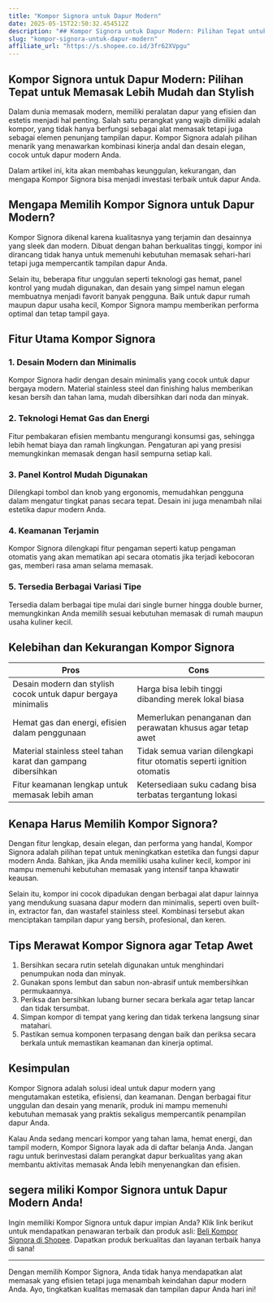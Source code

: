 ```yaml
---
title: "Kompor Signora untuk Dapur Modern"
date: 2025-05-15T22:50:32.454512Z
description: "## Kompor Signora untuk Dapur Modern: Pilihan Tepat untuk Memasak Lebih Mudah dan Stylish..."
slug: "kompor-signora-untuk-dapur-modern"
affiliate_url: "https://s.shopee.co.id/3fr62XVpgu"
---
```

## Kompor Signora untuk Dapur Modern: Pilihan Tepat untuk Memasak Lebih Mudah dan Stylish

Dalam dunia memasak modern, memiliki peralatan dapur yang efisien dan estetis menjadi hal penting. Salah satu perangkat yang wajib dimiliki adalah kompor, yang tidak hanya berfungsi sebagai alat memasak tetapi juga sebagai elemen penunjang tampilan dapur. Kompor Signora adalah pilihan menarik yang menawarkan kombinasi kinerja andal dan desain elegan, cocok untuk dapur modern Anda.

Dalam artikel ini, kita akan membahas keunggulan, kekurangan, dan mengapa Kompor Signora bisa menjadi investasi terbaik untuk dapur Anda.

## Mengapa Memilih Kompor Signora untuk Dapur Modern?

Kompor Signora dikenal karena kualitasnya yang terjamin dan desainnya yang sleek dan modern. Dibuat dengan bahan berkualitas tinggi, kompor ini dirancang tidak hanya untuk memenuhi kebutuhan memasak sehari-hari tetapi juga mempercantik tampilan dapur Anda.

Selain itu, beberapa fitur unggulan seperti teknologi gas hemat, panel kontrol yang mudah digunakan, dan desain yang simpel namun elegan membuatnya menjadi favorit banyak pengguna. Baik untuk dapur rumah maupun dapur usaha kecil, Kompor Signora mampu memberikan performa optimal dan tetap tampil gaya.

## Fitur Utama Kompor Signora

### 1. Desain Modern dan Minimalis
Kompor Signora hadir dengan desain minimalis yang cocok untuk dapur bergaya modern. Material stainless steel dan finishing halus memberikan kesan bersih dan tahan lama, mudah dibersihkan dari noda dan minyak.

### 2. Teknologi Hemat Gas dan Energi
Fitur pembakaran efisien membantu mengurangi konsumsi gas, sehingga lebih hemat biaya dan ramah lingkungan. Pengaturan api yang presisi memungkinkan memasak dengan hasil sempurna setiap kali.

### 3. Panel Kontrol Mudah Digunakan
Dilengkapi tombol dan knob yang ergonomis, memudahkan pengguna dalam mengatur tingkat panas secara tepat. Desain ini juga menambah nilai estetika dapur modern Anda.

### 4. Keamanan Terjamin
Kompor Signora dilengkapi fitur pengaman seperti katup pengaman otomatis yang akan mematikan api secara otomatis jika terjadi kebocoran gas, memberi rasa aman selama memasak.

### 5. Tersedia Berbagai Variasi Tipe
Tersedia dalam berbagai tipe mulai dari single burner hingga double burner, memungkinkan Anda memilih sesuai kebutuhan memasak di rumah maupun usaha kuliner kecil.

## Kelebihan dan Kekurangan Kompor Signora

| Pros | Cons |
| --- | --- |
| Desain modern dan stylish cocok untuk dapur bergaya minimalis | Harga bisa lebih tinggi dibanding merek lokal biasa |
| Hemat gas dan energi, efisien dalam penggunaan | Memerlukan penanganan dan perawatan khusus agar tetap awet |
| Material stainless steel tahan karat dan gampang dibersihkan | Tidak semua varian dilengkapi fitur otomatis seperti ignition otomatis |
| Fitur keamanan lengkap untuk memasak lebih aman | Ketersediaan suku cadang bisa terbatas tergantung lokasi |

## Kenapa Harus Memilih Kompor Signora?

Dengan fitur lengkap, desain elegan, dan performa yang handal, Kompor Signora adalah pilihan tepat untuk meningkatkan estetika dan fungsi dapur modern Anda. Bahkan, jika Anda memiliki usaha kuliner kecil, kompor ini mampu memenuhi kebutuhan memasak yang intensif tanpa khawatir keausan.

Selain itu, kompor ini cocok dipadukan dengan berbagai alat dapur lainnya yang mendukung suasana dapur modern dan minimalis, seperti oven built-in, extractor fan, dan wastafel stainless steel. Kombinasi tersebut akan menciptakan tampilan dapur yang bersih, profesional, dan keren.

## Tips Merawat Kompor Signora agar Tetap Awet

1. Bersihkan secara rutin setelah digunakan untuk menghindari penumpukan noda dan minyak.
2. Gunakan spons lembut dan sabun non-abrasif untuk membersihkan permukaannya.
3. Periksa dan bersihkan lubang burner secara berkala agar tetap lancar dan tidak tersumbat.
4. Simpan kompor di tempat yang kering dan tidak terkena langsung sinar matahari.
5. Pastikan semua komponen terpasang dengan baik dan periksa secara berkala untuk memastikan keamanan dan kinerja optimal.

## Kesimpulan

Kompor Signora adalah solusi ideal untuk dapur modern yang mengutamakan estetika, efisiensi, dan keamanan. Dengan berbagai fitur unggulan dan desain yang menarik, produk ini mampu memenuhi kebutuhan memasak yang praktis sekaligus mempercantik penampilan dapur Anda.

Kalau Anda sedang mencari kompor yang tahan lama, hemat energi, dan tampil modern, Kompor Signora layak ada di daftar belanja Anda. Jangan ragu untuk berinvestasi dalam perangkat dapur berkualitas yang akan membantu aktivitas memasak Anda lebih menyenangkan dan efisien.

## segera miliki Kompor Signora untuk Dapur Modern Anda!

Ingin memiliki Kompor Signora untuk dapur impian Anda? Klik link berikut untuk mendapatkan penawaran terbaik dan produk asli: [Beli Kompor Signora di Shopee](https://s.shopee.co.id/3fr62XVpgu). Dapatkan produk berkualitas dan layanan terbaik hanya di sana!

---

Dengan memilih Kompor Signora, Anda tidak hanya mendapatkan alat memasak yang efisien tetapi juga menambah keindahan dapur modern Anda. Ayo, tingkatkan kualitas memasak dan tampilan dapur Anda hari ini!